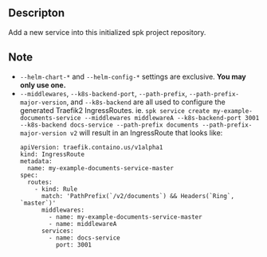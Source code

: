 ## Descripton

Add a new service into this initialized spk project repository.

## Note

- `--helm-chart-*` and `--helm-config-*` settings are exclusive. **You may only
  use one.**
- `--middlewares`, `--k8s-backend-port`, `--path-prefix`,
  `--path-prefix-major-version`, and `--k8s-backend` are all used to configure
  the generated Traefik2 IngressRoutes. ie.
  `spk service create my-example-documents-service --middlewares middlewareA --k8s-backend-port 3001 --k8s-backend docs-service --path-prefix documents --path-prefix-major-version v2`
  will result in an IngressRoute that looks like:
  ```
  apiVersion: traefik.containo.us/v1alpha1
  kind: IngressRoute
  metadata:
    name: my-example-documents-service-master
  spec:
    routes:
      - kind: Rule
        match: 'PathPrefix(`/v2/documents`) && Headers(`Ring`, `master`)'
        middlewares:
          - name: my-example-documents-service-master
          - name: middlewareA
        services:
          - name: docs-service
            port: 3001
  ```
